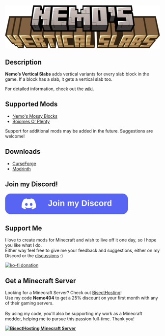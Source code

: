 ![Nemo's Vertical Slabs](https://github.com/NemoNotFound/NemoNotFound/blob/master/resources/minecraft_projects/titles/png/nemos_vertical_slabs.png?raw=true)

## Description

**Nemo’s Vertical Slabs** adds vertical variants for every slab block in the game. If a block has a slab, it gets a vertical slab too.

For detailed information, check out the [wiki](https://wiki.devnemo.com/projects/minecraft-mods/nemos-vertical-slabs/general).

## Supported Mods

- [Nemo's Mossy Blocks](https://curseforge.com/minecraft/mc-mods/nemos-mossy-blocks)
- [Boiomes O' Plenty](https://curseforge.com/minecraft/mc-mods/biomes-o-plenty)

Support for additional mods may be added in the future. Suggestions are welcome!

## Downloads
- [CurseForge](https://curseforge.com/minecraft/mc-mods/nemos-vertical-slabs)
- [Modrinth](https://modrinth.com/mod/nemos-vertical-slabs)

## Join my Discord!
[![Join my Discord](https://github.com/NemoNotFound/NemoNotFound/blob/master/resources/svg/join_discord_button.svg?raw=true)](https://discord.com/invite/yxs9dga)

## Support Me
I love to create mods for Minecraft and wish to live off it one day, so I hope you like what I do. <br>
Either way feel free to give me your feedback and suggestions, either on my Discord or the [discussions](https://github.com/NemoOnGH/NemosVerticalSlabs/discussions/) :)

[![ko-fi donation](https://ko-fi.com/img/githubbutton_sm.svg)](https://ko-fi.devnemo.com)

## Get a Minecraft Server
Looking for a Minecraft Server? Check out [BisectHosting](https://bisecthosting.com/Nemo404)! <br>
Use my code **Nemo404** to get a 25% discount on your first month with any of their gaming servers. <br><br>
By using my code, you'll also be supporting my work as a Minecraft modder, helping me to pursue this passion full-time. Thank you!

[**![BisectHosting Minecraft Server](https://www.bisecthosting.com/partners/custom-banners/e6d95b5e-b7fb-47eb-ad78-4dc6071a6171.png)**](https://bisecthosting.com/Nemo404)
